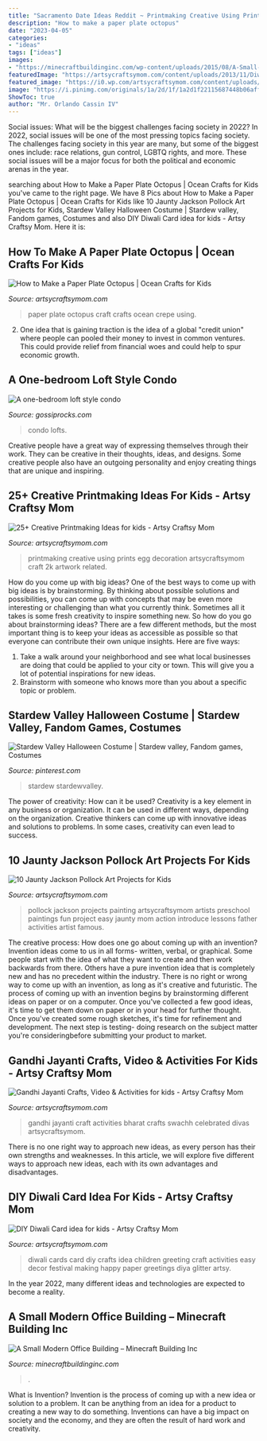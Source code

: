 ```yaml
---
title: "Sacramento Date Ideas Reddit ~ Printmaking Creative Using Prints Egg Decoration Artsycraftsymom Craft 2k Artwork Related"
description: "How to make a paper plate octopus"
date: "2023-04-05"
categories:
- "ideas"
tags: ["ideas"]
images:
- "https://minecraftbuildinginc.com/wp-content/uploads/2015/08/A-Small-Modern-Office-Building-minecraft-building-ideas-download-save-5.jpg"
featuredImage: "https://artsycraftsymom.com/content/uploads/2013/11/Diwali-Card-DIY-set.jpg"
featured_image: "https://i0.wp.com/artsycraftsymom.com/content/uploads/2012/04/Paper-Plate-Octopus-Craft-for-Kids-12.jpg?fit=680%2C971&amp;ssl=1"
image: "https://i.pinimg.com/originals/1a/2d/1f/1a2d1f22115687448b06aff433990c75.jpg"
ShowToc: true
author: "Mr. Orlando Cassin IV"
---
```



Social issues: What will be the biggest challenges facing society in 2022?
In 2022, social issues will be one of the most pressing topics facing society. The challenges facing society in this year are many, but some of the biggest ones include: race relations, gun control, LGBTQ rights, and more. These social issues will be a major focus for both the political and economic arenas in the year.

	

		
searching about How to Make a Paper Plate Octopus | Ocean Crafts for Kids you've came to the right page. We have 8 Pics about How to Make a Paper Plate Octopus | Ocean Crafts for Kids like 10 Jaunty Jackson Pollock Art Projects for Kids, Stardew Valley Halloween Costume | Stardew valley, Fandom games, Costumes and also DIY Diwali Card idea for kids - Artsy Craftsy Mom. Here it is:
		
    
## How To Make A Paper Plate Octopus | Ocean Crafts For Kids

<img loading=lazy src="https://i0.wp.com/artsycraftsymom.com/content/uploads/2012/04/Paper-Plate-Octopus-Craft-for-Kids-12.jpg?fit=680%2C971&amp;ssl=1" onerror="this.onerror=null;this.src='https://tse2.mm.bing.net/th?id=OIP.UrQvK12hQ188_zP6za1aqgHaKk&amp;pid=15.1';" alt="How to Make a Paper Plate Octopus | Ocean Crafts for Kids">

_Source: artsycraftsymom.com_

>paper plate octopus craft crafts ocean crepe using. 

	

2. One idea that is gaining traction is the idea of a global "credit union" where people can pooled their money to invest in common ventures. This could provide relief from financial woes and could help to spur economic growth.

    
## A One-bedroom Loft Style Condo

<img loading=lazy src="http://graphics8.nytimes.com/images/2010/08/31/greathomesanddestinations/20100831wyg/20100831wyg-custom17.jpg" onerror="this.onerror=null;this.src='https://tse2.mm.bing.net/th?id=OIP.uYHjK20Kmp8zQvCCzeHfsgHaE7&amp;pid=15.1';" alt="A one-bedroom loft style condo">

_Source: gossiprocks.com_

>condo lofts. 

	

Creative people have a great way of expressing themselves through their work. They can be creative in their thoughts, ideas, and designs. Some creative people also have an outgoing personality and enjoy creating things that are unique and inspiring.

    
## 25+ Creative Printmaking Ideas For Kids - Artsy Craftsy Mom

<img loading=lazy src="https://i0.wp.com/artsycraftsymom.com/content/uploads/2014/06/Creative-printmaking-art-ideas-for-kids.jpg?fit=700%2C1000&amp;ssl=1" onerror="this.onerror=null;this.src='https://tse2.mm.bing.net/th?id=OIP.fx_xD-El4TORvxk-HuOvHQHaKl&amp;pid=15.1';" alt="25+ Creative Printmaking Ideas for kids - Artsy Craftsy Mom">

_Source: artsycraftsymom.com_

>printmaking creative using prints egg decoration artsycraftsymom craft 2k artwork related. 

	

How do you come up with big ideas?
One of the best ways to come up with big ideas is by brainstorming. By thinking about possible solutions and possibilities, you can come up with concepts that may be even more interesting or challenging than what you currently think. Sometimes all it takes is some fresh creativity to inspire something new. So how do you go about brainstorming ideas? There are a few different methods, but the most important thing is to keep your ideas as accessible as possible so that everyone can contribute their own unique insights. Here are five ways: 
1) Take a walk around your neighborhood and see what local businesses are doing that could be applied to your city or town. This will give you a lot of potential inspirations for new ideas. 
2) Brainstorm with someone who knows more than you about a specific topic or problem.

    
## Stardew Valley Halloween Costume | Stardew Valley, Fandom Games, Costumes

<img loading=lazy src="https://i.pinimg.com/originals/1a/2d/1f/1a2d1f22115687448b06aff433990c75.jpg" onerror="this.onerror=null;this.src='https://tse3.mm.bing.net/th?id=OIP.M15leIbn1phDV16vwS7bVgHaJ4&amp;pid=15.1';" alt="Stardew Valley Halloween Costume | Stardew valley, Fandom games, Costumes">

_Source: pinterest.com_

>stardew stardewvalley. 

	

The power of creativity: How can it be used?
Creativity is a key element in any business or organization. It can be used in different ways, depending on the organization. Creative thinkers can come up with innovative ideas and solutions to problems. In some cases, creativity can even lead to success.

    
## 10 Jaunty Jackson Pollock Art Projects For Kids

<img loading=lazy src="https://i2.wp.com/artsycraftsymom.com/content/uploads/2018/01/Pin-2.png?fit=736%2C1036&amp;ssl=1" onerror="this.onerror=null;this.src='https://tse4.mm.bing.net/th?id=OIP.JBEjqZORrB413PpXcWPmZQHaKb&amp;pid=15.1';" alt="10 Jaunty Jackson Pollock Art Projects for Kids">

_Source: artsycraftsymom.com_

>pollock jackson projects painting artsycraftsymom artists preschool paintings fun project easy jaunty mom action introduce lessons father activities artist famous. 

	

The creative process: How does one go about coming up with an invention?
Invention ideas come to us in all forms- written, verbal, or graphical. Some people start with the idea of what they want to create and then work backwards from there. Others have a pure invention idea that is completely new and has no precedent within the industry. There is no right or wrong way to come up with an invention, as long as it's creative and futuristic. The process of coming up with an invention begins by brainstorming different ideas on paper or on a computer. Once you've collected a few good ideas, it's time to get them down on paper or in your head for further thought. Once you've created some rough sketches, it's time for refinement and development. The next step is testing- doing research on the subject matter you're consideringbefore submitting your product to market.

    
## Gandhi Jayanti Crafts, Video &amp; Activities For Kids - Artsy Craftsy Mom

<img loading=lazy src="https://i1.wp.com/artsycraftsymom.com/content/uploads/2016/10/Gandhi-Jayanti-Craft-1-3.jpg?fit=739%2C680&amp;ssl=1" onerror="this.onerror=null;this.src='https://tse2.mm.bing.net/th?id=OIP.vSZvVm8f3p52tAX_n3rOcAHaG0&amp;pid=15.1';" alt="Gandhi Jayanti Crafts, Video &amp; Activities for kids - Artsy Craftsy Mom">

_Source: artsycraftsymom.com_

>gandhi jayanti craft activities bharat crafts swachh celebrated divas artsycraftsymom. 

	

There is no one right way to approach new ideas, as every person has their own strengths and weaknesses. In this article, we will explore five different ways to approach new ideas, each with its own advantages and disadvantages.

    
## DIY Diwali Card Idea For Kids - Artsy Craftsy Mom

<img loading=lazy src="https://artsycraftsymom.com/content/uploads/2013/11/Diwali-Card-DIY-set.jpg" onerror="this.onerror=null;this.src='https://tse2.mm.bing.net/th?id=OIP.7e0OTmE5HqN5gihHOPop_wHaE_&amp;pid=15.1';" alt="DIY Diwali Card idea for kids - Artsy Craftsy Mom">

_Source: artsycraftsymom.com_

>diwali cards card diy crafts idea children greeting craft activities easy decor festival making happy paper greetings diya glitter artsy. 

	

In the year 2022, many different ideas and technologies are expected to become a reality.

    
## A Small Modern Office Building – Minecraft Building Inc

<img loading=lazy src="https://minecraftbuildinginc.com/wp-content/uploads/2015/08/A-Small-Modern-Office-Building-minecraft-building-ideas-download-save-5.jpg" onerror="this.onerror=null;this.src='https://tse2.mm.bing.net/th?id=OIP.NLZyoBxOg_gdDylcMNubzwHaEK&amp;pid=15.1';" alt="A Small Modern Office Building – Minecraft Building Inc">

_Source: minecraftbuildinginc.com_

>. 

	

What is Invention?
Invention is the process of coming up with a new idea or solution to a problem. It can be anything from an idea for a product to creating a new way to do something. Inventions can have a big impact on society and the economy, and they are often the result of hard work and creativity.

